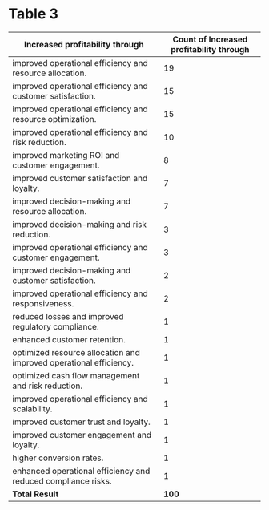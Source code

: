 # Table 3

| Increased profitability through                                    | Count of Increased profitability through |
| ------------------------------------------------------------------ | ---------------------------------------- |
| improved operational efficiency and resource allocation.           | 19                                       |
| improved operational efficiency and customer satisfaction.         | 15                                       |
| improved operational efficiency and resource optimization.         | 15                                       |
| improved operational efficiency and risk reduction.                | 10                                       |
| improved marketing ROI and customer engagement.                    | 8                                        |
| improved customer satisfaction and loyalty.                        | 7                                        |
| improved decision-making and resource allocation.                  | 7                                        |
| improved decision-making and risk reduction.                       | 3                                        |
| improved operational efficiency and customer engagement.           | 3                                        |
| improved decision-making and customer satisfaction.                | 2                                        |
| improved operational efficiency and responsiveness.                | 2                                        |
| reduced losses and improved regulatory compliance.                 | 1                                        |
| enhanced customer retention.                                       | 1                                        |
| optimized resource allocation and improved operational efficiency. | 1                                        |
| optimized cash flow management and risk reduction.                 | 1                                        |
| improved operational efficiency and scalability.                   | 1                                        |
| improved customer trust and loyalty.                               | 1                                        |
| improved customer engagement and loyalty.                          | 1                                        |
| higher conversion rates.                                           | 1                                        |
| enhanced operational efficiency and reduced compliance risks.      | 1                                        |
| **Total Result**                                                   | **100**                                  |
